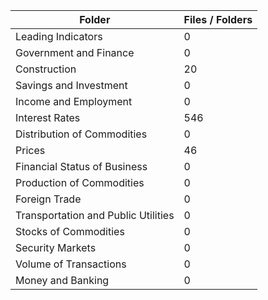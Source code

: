 | Folder                              |   Files / Folders |
|-------------------------------------|-------------------|
| Leading Indicators                  |                 0 |
| Government and Finance              |                 0 |
| Construction                        |                20 |
| Savings and Investment              |                 0 |
| Income and Employment               |                 0 |
| Interest Rates                      |               546 |
| Distribution of Commodities         |                 0 |
| Prices                              |                46 |
| Financial Status of Business        |                 0 |
| Production of Commodities           |                 0 |
| Foreign Trade                       |                 0 |
| Transportation and Public Utilities |                 0 |
| Stocks of Commodities               |                 0 |
| Security Markets                    |                 0 |
| Volume of Transactions              |                 0 |
| Money and Banking                   |                 0 |